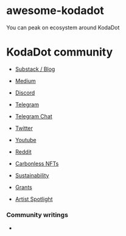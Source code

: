 # awesome-kodadot
You can peak on ecosystem around KodaDot


# KodaDot community
- [Substack / Blog](https://kodadot.substack.com/)
- [Medium](https://medium.com/kodadot)
- [Discord](https://discord.gg/u6ymnbz4PR)
- [Telegram](https://t.me/kodadot)
- [Telegram Chat](https://t.me/kodadot_chat)
- [Twitter](https://twitter.com/KodaDot)
- [Youtube](https://www.youtube.com/channel/UCEULduld5NrqOL49k1KVjoA/)
- [Reddit](https://www.reddit.com/r/KodaDot/)

- [Carbonless NFTs](https://kodadot.xyz/carbonless)
- [Sustainability](https://kodadot.xyz/sustainability)
- [Grants](https://kodadot.xyz/grants)
- [Artist Spotlight](https://kodadot.xyz/spotlight)

### Community writings
- 
